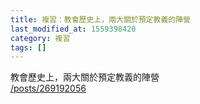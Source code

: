 ```yaml
---
title: 複習：教會歷史上，兩大關於預定教義的陣營
last_modified_at: 1559398420
category: 複習
tags: []
---
```


<p>教會歷史上，兩大關於預定教義的陣營<br/>
<a href="/posts/269192056" target="_blank">/posts/269192056</a></p>
<p> </p>
